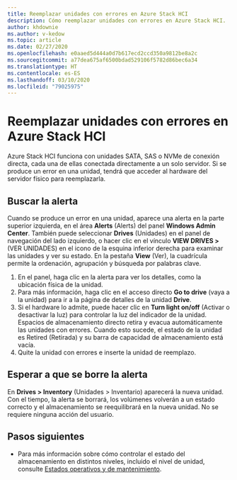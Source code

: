 ```yaml
---
title: Reemplazar unidades con errores en Azure Stack HCI
description: Cómo reemplazar unidades con errores en Azure Stack HCI.
author: khdownie
ms.author: v-kedow
ms.topic: article
ms.date: 02/27/2020
ms.openlocfilehash: e0aaed5d444a0d7b617ecd2ccd350a9812be8a2c
ms.sourcegitcommit: a77dea675af6500bdad529106f5782d86bec6a34
ms.translationtype: HT
ms.contentlocale: es-ES
ms.lasthandoff: 03/10/2020
ms.locfileid: "79025975"
---
```

# <a name="replace-failed-drives-on-azure-stack-hci"></a>Reemplazar unidades con errores en Azure Stack HCI

Azure Stack HCI funciona con unidades SATA, SAS o NVMe de conexión directa, cada una de ellas conectada directamente a un solo servidor. Si se produce un error en una unidad, tendrá que acceder al hardware del servidor físico para reemplazarla.

## <a name="find-the-alert"></a>Buscar la alerta
Cuando se produce un error en una unidad, aparece una alerta en la parte superior izquierda, en el área **Alerts** (Alerts) del panel **Windows Admin Center**. También puede seleccionar **Drives** (Unidades) en el panel de navegación del lado izquierdo, o hacer clic en el vínculo **VIEW DRIVES >** (VER UNIDADES) en el icono de la esquina inferior derecha para examinar las unidades y ver su estado. En la pestaña **View** (Ver), la cuadrícula permite la ordenación, agrupación y búsqueda por palabras clave.

1. En el panel, haga clic en la alerta para ver los detalles, como la ubicación física de la unidad.
1. Para más información, haga clic en el acceso directo **Go to drive** (vaya a la unidad) para ir a la página de detalles de la unidad **Drive**.
1. Si el hardware lo admite, puede hacer clic en **Turn light on/off** (Activar o desactivar la luz) para controlar la luz del indicador de la unidad.
   Espacios de almacenamiento directo retira y evacua automáticamente las unidades con errores. Cuando esto sucede, el estado de la unidad es Retired (Retirada) y su barra de capacidad de almacenamiento está vacía.
1. Quite la unidad con errores e inserte la unidad de reemplazo.

## <a name="wait-for-the-alert-to-clear"></a>Esperar a que se borre la alerta
En **Drives > Inventory** (Unidades > Inventario) aparecerá la nueva unidad. Con el tiempo, la alerta se borrará, los volúmenes volverán a un estado correcto y el almacenamiento se reequilibrará en la nueva unidad. No se requiere ninguna acción del usuario.

## <a name="next-steps"></a>Pasos siguientes
-  Para más información sobre cómo controlar el estado del almacenamiento en distintos niveles, incluido el nivel de unidad, consulte [Estados operativos y de mantenimiento](/windows-server/storage/storage-spaces/storage-spaces-states).
